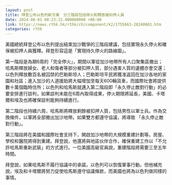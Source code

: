 ```yaml
---
layout: post
title: 拜登公布以色列新方案　分三階段包括停火和釋放被扣押人員
date: 2024-06-01 08:23:22.000000000 +08:00
link: https://news.rthk.hk/rthk/ch/component/k2/1755663-20240601.htm
categories: rthk
---
```


美國總統拜登公布以色列提出結束加沙戰爭的三階段建議，包括實現永久停火和確保被扣押人員獲釋。拜登形容這是「實現持久停火的路線圖」。

第一階段是為期6周的「完全停火」，期間以軍從加沙地帶所有人口聚集區撤出；哈馬斯釋放婦女、老人和傷者等部分被扣押人質，部分遇害人質的遺體亦會交還；以色列釋放數百名被囚禁的巴勒斯坦人；巴勒斯坦平民將獲准返回在加沙各地的家園和社區；進入加沙的人道援助將大幅增加至每天600輛貨車，而國際社會將提供數十萬個臨時住所；以色列和哈馬斯就邁入第二階段即「永久停止敵對行動」的必要安排進行談判，如果談判未能在6周內取得成果，停火期限將延長，美國、卡塔爾和埃及也將確保談判能夠持續進行。

第二階段也持續六周，哈馬斯將釋放剩餘被扣押人質，包括男性以軍士兵。作為交換條件，以軍將全部撤出加沙地帶。如果雙方都遵守協議，將導致 「永久停止敵對行動」。

第三階段將在美國和國際社會支持下，開啟加沙地帶的大規模重建計劃等。房屋、學校和醫院將得到重建。拜登說，他還將與地區伙伴合作，確保重建工作以「不允許哈馬斯重新武裝」的方式進行。一位美國高級官員說，重建階段將需要三至五年時間。

拜登說，如果哈馬斯不履行協議中的承諾，以色列可以恢復軍事行動。但他補充說，埃及和卡塔爾將努力促使哈馬斯遵守協議條款，而美國也將為以色列做同樣的事情。
